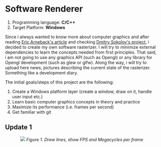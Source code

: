 # Software Renderer


1. Programming language:  **C/C++**
2. Target Platform: **Windows**

Since i always wanted to know more about computer graphics and after reading [Eric Arneback's article](https://erkaman.github.io/posts/beginner_computer_graphics.html) and checking [Dmitry Sokolov's project](https://github.com/ssloy/tinyrenderer), i decided to create my own software rasterizer. I will try to minimize external dependencies to learn the concepts needed from first principles. That said, i am not going to use any graphics API (such as Opengl) or any library for Opengl development (such as glew or glfw). Along the way, i will try to upload here news, pictures describing the current state of the rasterizer. Something like a development diary.

The initial goals/steps of this project are the following:

1) Create a Windows platform layer (create a window, draw on it, handle user input etc.)
2) Learn basic computer graphics concepts in theory and practice
3) Maximize its performance (i.e. frames per second)
4) Get familiar with git

## Update 1



<p align="center">
    <img src="https://user-images.githubusercontent.com/33458365/86264347-0da69e80-bbcb-11ea-854d-43e7f0e50154.png" >
    <em>Figure 1. Draw lines, show FPS and Megacycles per frame</em>
</p>
